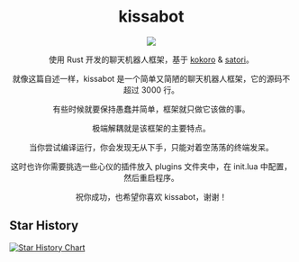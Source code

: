 <div align="center" alt="kissabot">
  <h1>kissabot</h1>

  <a href="https://github.com/kissabot/kissabot"><img src="https://github.com/kissabot/kissabot/assets/78293733/9cd13728-f956-4fdb-b511-4d7772142e9f"></img></a>

  <p>使用 Rust 开发的聊天机器人框架，基于 <a href="https://github.com/kokoro-rs/kokoro">kokoro</a> & <a href="https://satori.js.org/zh-CN/">satori</a>。</p>

  <p>就像这篇自述一样，kissabot 是一个简单又简陋的聊天机器人框架，它的源码不超过 3000 行。</p>

  <p>有些时候就要保持愚蠢并简单，框架就只做它该做的事。</p>

  <p>极端解耦就是该框架的主要特点。</p>

  <p>当你尝试编译运行，你会发现无从下手，只能对着空荡荡的终端发呆。</p>

  <p>这时也许你需要挑选一些心仪的插件放入 plugins 文件夹中，在 init.lua 中配置，然后重启程序。</p>

  <p>祝你成功，也希望你喜欢 kissabot，谢谢！</p>
</div>

## Star History

<a href="https://star-history.com/#kissabot/kissabot&Timeline">
 <picture>
   <source media="(prefers-color-scheme: dark)" srcset="https://api.star-history.com/svg?repos=kissabot/kissabot&type=Timeline&theme=dark" />
   <source media="(prefers-color-scheme: light)" srcset="https://api.star-history.com/svg?repos=kissabot/kissabot&type=Timeline" />
   <img alt="Star History Chart" src="https://api.star-history.com/svg?repos=kissabot/kissabot&type=Timeline" />
 </picture>
</a>

